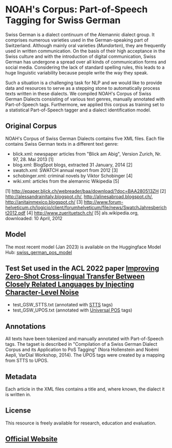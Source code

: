 # NOAH's Corpus: Part-of-Speech Tagging for Swiss German

Swiss German is a dialect continuum of the Alemannic dialect group. It comprises numerous varieties used in the German-speaking part of Switzerland. Although mainly oral varieties (_Mundarten_), they are frequently used in written communication. On the basis of their high acceptance in the Swiss culture and with the introduction of digital communication, Swiss German has undergone a spread over all kinds of communication forms and social media. Considering the lack of standard spelling rules, this leads to a huge linguistic variability because people write the way they speak. 

Such a situation is a challenging task for NLP and we would like to provide data and resources to serve as a stepping stone to automatically process texts written in these dialects. We compiled NOAH's Corpus of Swiss German Dialects consisting of various text genres, manually annotated with Part-of-Speech tags. Furthermore, we applied this corpus as training set to a statistical Part-of-Speech tagger and a dialect identification model.

## Original Corpus

NOAH's Corpus of Swiss German Dialects contains five XML files.
Each file contains Swiss German texts in a different text genre:
- blick.xml: newspaper articles from "Blick am Abig", Version Zurich, Nr. 97, 28. Mai 2013 [1]
- blog.xml: BlogSpot blogs, extracted 31 January, 2014 [2]
- swatch.xml: SWATCH annual report from 2012 [3]
- schobinger.xml: criminal novels by Viktor Schobinger [4]
- wiki.xml: articles from the alemannic Wikipedia [5]

[1] http://epaper.blick.ch/webreader/baa/download/?doc=BAA280513ZH
[2] http://alessandrainitaly.blogspot.ch/, http://alinesabroad.blogspot.ch/, http://anitainmexico.blogspot.ch/
[3] http://www.forum-helveticum.ch/logicio/client/forumhelveticum/file/news/SwatchJahresbericht2012.pdf
[4] http://www.zuerituetsch.ch/
[5] als.wikipedia.org, downloaded: 10 April, 2012

## Model

The most recent model (Jan 2023) is available on the Huggingface Model Hub: [swiss_german_pos_model](https://huggingface.co/noeminaepli/swiss_german_pos_model)

## Test Set used in the ACL 2022 paper [Improving Zero-Shot Cross-lingual Transfer Between Closely Related Languages by Injecting Character-Level Noise](https://noe-eva.github.io/publication/acl22/)

- test_GSW_STTS.txt (annotated with [STTS](https://www.ims.uni-stuttgart.de/forschung/ressourcen/lexika/germantagsets/) tags)
- test_GSW_UPOS.txt (annotated with [Universal POS](https://www.ims.uni-stuttgart.de/forschung/ressourcen/lexika/germantagsets/) tags)


## Annotations

All texts have been tokenized and manually annotated with Part-of-Speech tags.
The tagset is described in "Compilation of a Swiss German Dialect Corpus and its Application to PoS Tagging" 
(Nora Hollenstein and Noëmi Aepli, VarDial Workshop, 2014).
The UPOS tags were created by a mapping from STTS to UPOS.

## Metadata

Each article in the XML files contains a title and, where known, the dialect it is written in.

## License

This resource is freely available for research, education and evaluation. 



## [Official Website](https://noe-eva.github.io/NOAH-Corpus/)
